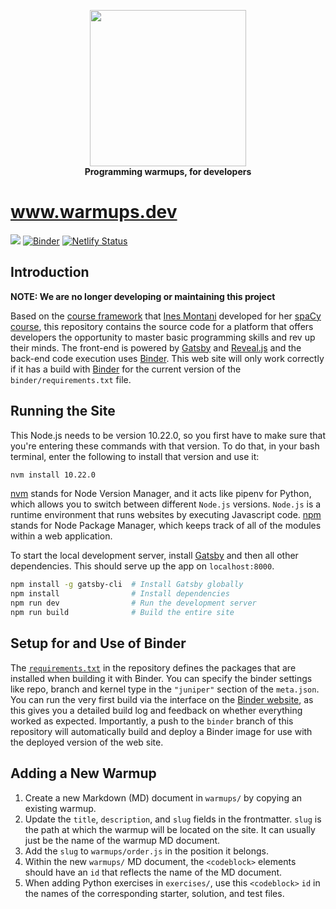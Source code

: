 <p align="center">
<img src = "static/icon.png" width="250" height="250">
<br>
<b>
Programming warmups, for developers
</b>
</p>

# www.warmups.dev

![](../../workflows/build/badge.svg) [![Binder](https://mybinder.org/badge_logo.svg)](https://mybinder.org/v2/gh/ProgrammingWarmups/www.warmups.dev/binder) [![Netlify Status](https://api.netlify.com/api/v1/badges/0a36441a-791b-40d0-a582-256dffd69514/deploy-status)](https://app.netlify.com/sites/warmups/deploys)

## Introduction

**NOTE: We are no longer developing or maintaining this project**

Based on the [course framework](https://github.com/ines/spacy-course) that
[Ines Montani](https://ines.io/) developed for her [spaCy
course](https://course.spacy.io), this repository contains the source code for
a platform that offers developers the opportunity to master basic programming
skills and rev up their minds. The front-end is powered by
[Gatsby](http://gatsbyjs.org/) and [Reveal.js](https://revealjs.com) and the
back-end code execution uses [Binder](https://mybinder.org). This web site will
only work correctly if it has a build with [Binder](https://mybinder.org) for
the current version of the `binder/requirements.txt` file.

## Running the Site

This Node.js needs to be version 10.22.0, so you first have to make sure that you're entering these commands with that
version. To do that, in your bash terminal, enter the following to install that version and use it:

```bash
nvm install 10.22.0
```

[nvm](https://heynode.com/tutorial/install-nodejs-locally-nvm) stands for Node Version Manager, and it acts like pipenv for Python, which allows you to switch between different `Node.js` versions. `Node.js` is a runtime environment that runs websites by executing Javascript code. [npm](https://www.npmjs.com) stands for Node Package Manager, which keeps track of all of the modules within a web application.

To start the local development server, install [Gatsby](https://gatsbyjs.org)
and then all other dependencies. This should serve up the app on
`localhost:8000`.

```bash
npm install -g gatsby-cli  # Install Gatsby globally
npm install                # Install dependencies
npm run dev                # Run the development server
npm run build              # Build the entire site
```

## Setup for and Use of Binder

The [`requirements.txt`](binder/requirements.txt) in the repository defines the
packages that are installed when building it with Binder. You can specify the
binder settings like repo, branch and kernel type in the `"juniper"` section of
the `meta.json`. You can run the very first build via the interface on
the [Binder website](https://mybinder.org), as this gives you a detailed build
log and feedback on whether everything worked as expected. Importantly, a push
to the `binder` branch of this repository will automatically build and deploy a
Binder image for use with the deployed version of the web site.

## Adding a New Warmup

1. Create a new Markdown (MD) document in `warmups/` by copying an existing
warmup.
2. Update the `title`, `description`, and `slug` fields in the frontmatter.
`slug` is the path at which the warmup will be located on the site. It can
usually just be the name of the warmup MD document. 
3. Add the `slug` to `warmups/order.js` in the position it belongs.
4. Within the new `warmups/` MD document, the `<codeblock>` elements
should have an `id` that reflects the name of the MD document.
5. When adding Python exercises in `exercises/`, use this `<codeblock>` `id` in
the names of the corresponding starter, solution, and test files.
